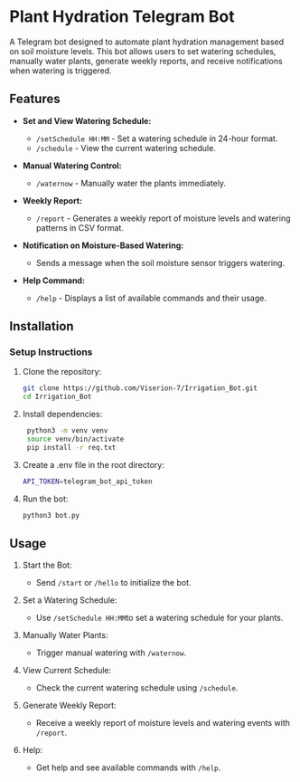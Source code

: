 # Plant Hydration Telegram Bot

A Telegram bot designed to automate plant hydration management based on soil moisture levels. This bot allows users to set watering schedules, manually water plants, generate weekly reports, and receive notifications when watering is triggered.

## Features

- **Set and View Watering Schedule:**
  - `/setSchedule HH:MM` - Set a watering schedule in 24-hour format.
  - `/schedule` - View the current watering schedule.

- **Manual Watering Control:**
  - `/waternow` - Manually water the plants immediately.

- **Weekly Report:**
  - `/report` - Generates a weekly report of moisture levels and watering patterns in CSV format.

- **Notification on Moisture-Based Watering:**
  - Sends a message when the soil moisture sensor triggers watering.

- **Help Command:**
  - `/help` - Displays a list of available commands and their usage.

## Installation
### Setup Instructions

1. Clone the repository:
   ```bash
   git clone https://github.com/Viserion-7/Irrigation_Bot.git
   cd Irrigation_Bot
   ```

2. Install dependencies:
   ```bash
    python3 -m venv venv
    source venv/bin/activate
    pip install -r req.txt
    ```

3. Create a .env file in the root directory:

    ```bash
    API_TOKEN=telegram_bot_api_token
    ```

4. Run the bot:

    ```bash
    python3 bot.py
    ```

## Usage

1. Start the Bot:
    - Send `/start` or `/hello` to initialize the bot.

2. Set a Watering Schedule:
    - Use `/setSchedule HH:MM`to set a watering schedule for your plants.

3. Manually Water Plants:
    - Trigger manual watering with `/waternow`.

4. View Current Schedule:
    - Check the current watering schedule using `/schedule`.

5. Generate Weekly Report:
    - Receive a weekly report of moisture levels and watering events with `/report`.

6. Help:
    - Get help and see available commands with `/help`.
